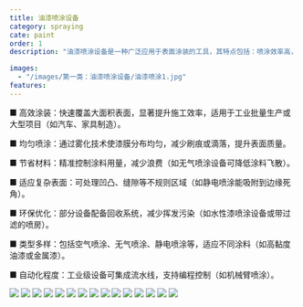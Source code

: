 ```yaml
---
title: 油漆喷涂设备
category: spraying
cate: paint
order: 1
description: "油漆喷涂设备是一种广泛应用于表面涂装的工具，其特点包括：喷涂效率高，适用于大面积或复杂形状工件的快速覆盖；涂层均匀细腻，可实现多种色彩和光泽效果；操作灵活，既可手动喷涂，也可搭配自动化设备提升生产效率；但需注意溶剂挥发（VOC）可能带来环保和健康隐患，需配套通风或净化系统。该技术多用于汽车、家具、建筑等行业，平衡了成本与工艺适应性。"

images:
  - "/images/第一类：油漆喷涂设备/油漆喷涂1.jpg"
features:
---
```


■ 高效涂装：快速覆盖大面积表面，显著提升施工效率，适用于工业批量生产或大型项目（如汽车、家具制造）。

■ 均匀喷涂：通过雾化技术使漆膜分布均匀，减少刷痕或滴落，提升表面质量。

■ 节省材料：精准控制涂料用量，减少浪费（如无气喷涂设备可降低涂料飞散）。

■ 适应复杂表面：可处理凹凸、缝隙等不规则区域（如静电喷涂能吸附到边缘死角）。

■ 环保优化：部分设备配备回收系统，减少挥发污染（如水性漆喷涂设备或带过滤的喷房）。

■ 类型多样：包括空气喷涂、无气喷涂、静电喷涂等，适应不同涂料（如高黏度油漆或金属漆）。

■ 自动化程度：工业级设备可集成流水线，支持编程控制（如机械臂喷涂）。

![](/images/第一类：油漆喷涂设备/油漆喷涂1.jpg)
![](/images/第一类：油漆喷涂设备/油漆喷涂2.jpg)
![](/images/第一类：油漆喷涂设备/油漆喷涂3.jpg)
![](/images/第一类：油漆喷涂设备/油漆喷涂4.jpg)
![](/images/第一类：油漆喷涂设备/油漆喷涂5.jpg)
![](/images/第一类：油漆喷涂设备/油漆喷涂6.jpg)
![](/images/第一类：油漆喷涂设备/油漆喷涂7.jpg)
![](/images/第一类：油漆喷涂设备/油漆喷涂8.jpg)
![](/images/第一类：油漆喷涂设备/油漆喷涂9.jpg)
![](/images/第一类：油漆喷涂设备/油漆喷涂10.jpg)
![](/images/第一类：油漆喷涂设备/油漆喷涂11.jpg)
![](/images/第一类：油漆喷涂设备/油漆喷涂12.jpg)
![](/images/第一类：油漆喷涂设备/油漆喷涂13.jpg)
![](/images/第一类：油漆喷涂设备/油漆喷涂14.jpg)
![](/images/第一类：油漆喷涂设备/油漆喷涂15.jpg)
